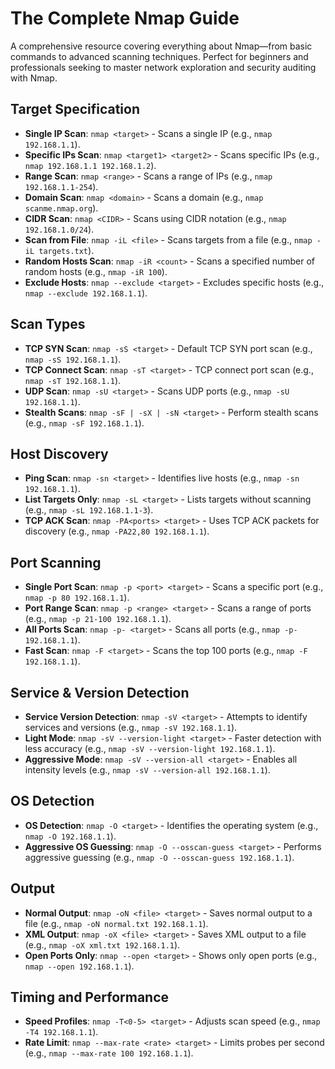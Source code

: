 # The Complete Nmap Guide
A comprehensive resource covering everything about Nmap—from basic commands to advanced scanning techniques. Perfect for beginners and professionals seeking to master network exploration and security auditing with Nmap.

## **Target Specification**
- **Single IP Scan**: `nmap <target>` - Scans a single IP (e.g., `nmap 192.168.1.1`).
- **Specific IPs Scan**: `nmap <target1> <target2>` - Scans specific IPs (e.g., `nmap 192.168.1.1 192.168.1.2`).
- **Range Scan**: `nmap <range>` - Scans a range of IPs (e.g., `nmap 192.168.1.1-254`).
- **Domain Scan**: `nmap <domain>` - Scans a domain (e.g., `nmap scanme.nmap.org`).
- **CIDR Scan**: `nmap <CIDR>` - Scans using CIDR notation (e.g., `nmap 192.168.1.0/24`).
- **Scan from File**: `nmap -iL <file>` - Scans targets from a file (e.g., `nmap -iL targets.txt`).
- **Random Hosts Scan**: `nmap -iR <count>` - Scans a specified number of random hosts (e.g., `nmap -iR 100`).
- **Exclude Hosts**: `nmap --exclude <target>` - Excludes specific hosts (e.g., `nmap --exclude 192.168.1.1`).

## **Scan Types**
- **TCP SYN Scan**: `nmap -sS <target>` - Default TCP SYN port scan (e.g., `nmap -sS 192.168.1.1`).
- **TCP Connect Scan**: `nmap -sT <target>` - TCP connect port scan (e.g., `nmap -sT 192.168.1.1`).
- **UDP Scan**: `nmap -sU <target>` - Scans UDP ports (e.g., `nmap -sU 192.168.1.1`).
- **Stealth Scans**: `nmap -sF | -sX | -sN <target>` - Perform stealth scans (e.g., `nmap -sF 192.168.1.1`).

## **Host Discovery**
- **Ping Scan**: `nmap -sn <target>` - Identifies live hosts (e.g., `nmap -sn 192.168.1.1`).
- **List Targets Only**: `nmap -sL <target>` - Lists targets without scanning (e.g., `nmap -sL 192.168.1.1-3`).
- **TCP ACK Scan**: `nmap -PA<ports> <target>` - Uses TCP ACK packets for discovery (e.g., `nmap -PA22,80 192.168.1.1`).

## **Port Scanning**
- **Single Port Scan**: `nmap -p <port> <target>` - Scans a specific port (e.g., `nmap -p 80 192.168.1.1`).
- **Port Range Scan**: `nmap -p <range> <target>` - Scans a range of ports (e.g., `nmap -p 21-100 192.168.1.1`).
- **All Ports Scan**: `nmap -p- <target>` - Scans all ports (e.g., `nmap -p- 192.168.1.1`).
- **Fast Scan**: `nmap -F <target>` - Scans the top 100 ports (e.g., `nmap -F 192.168.1.1`).

## **Service & Version Detection**
- **Service Version Detection**: `nmap -sV <target>` - Attempts to identify services and versions (e.g., `nmap -sV 192.168.1.1`).
- **Light Mode**: `nmap -sV --version-light <target>` - Faster detection with less accuracy (e.g., `nmap -sV --version-light 192.168.1.1`).
- **Aggressive Mode**: `nmap -sV --version-all <target>` - Enables all intensity levels (e.g., `nmap -sV --version-all 192.168.1.1`).

## **OS Detection**
- **OS Detection**: `nmap -O <target>` - Identifies the operating system (e.g., `nmap -O 192.168.1.1`).
- **Aggressive OS Guessing**: `nmap -O --osscan-guess <target>` - Performs aggressive guessing (e.g., `nmap -O --osscan-guess 192.168.1.1`).

## **Output**
- **Normal Output**: `nmap -oN <file> <target>` - Saves normal output to a file (e.g., `nmap -oN normal.txt 192.168.1.1`).
- **XML Output**: `nmap -oX <file> <target>` - Saves XML output to a file (e.g., `nmap -oX xml.txt 192.168.1.1`).
- **Open Ports Only**: `nmap --open <target>` - Shows only open ports (e.g., `nmap --open 192.168.1.1`).

## **Timing and Performance**
- **Speed Profiles**: `nmap -T<0-5> <target>` - Adjusts scan speed (e.g., `nmap -T4 192.168.1.1`).
- **Rate Limit**: `nmap --max-rate <rate> <target>` - Limits probes per second (e.g., `nmap --max-rate 100 192.168.1.1`).
